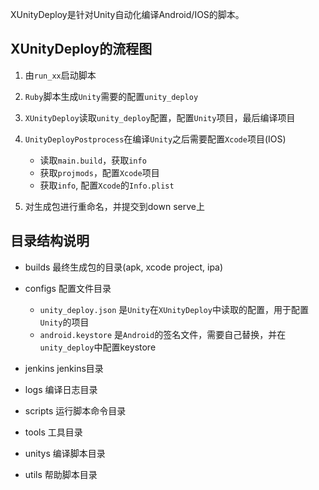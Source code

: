 XUnityDeploy是针对Unity自动化编译Android/IOS的脚本。

## XUnityDeploy的流程图

1. 由`run_xx`启动脚本
2. `Ruby`脚本生成`Unity`需要的配置`unity_deploy`
3. `XUnityDeploy`读取`unity_deploy`配置，配置`Unity`项目，最后编译项目
4. `UnityDeployPostprocess`在编译`Unity`之后需要配置`Xcode`项目(IOS)

    * 读取`main.build`，获取`info`
    * 获取`projmods`，配置`Xcode`项目
    * 获取`info`, 配置`Xcode`的`Info.plist`

5. 对生成包进行重命名，并提交到down serve上

## 目录结构说明

* builds 最终生成包的目录(apk, xcode project, ipa)

* configs 配置文件目录

    + `unity_deploy.json` 是`Unity`在`XUnityDeploy`中读取的配置，用于配置`Unity`的项目
    + `android.keystore` 是`Android`的签名文件，需要自己替换，并在`unity_deploy`中配置keystore

* jenkins jenkins目录

* logs 编译日志目录 

* scripts 运行脚本命令目录

* tools 工具目录

* unitys 编译脚本目录

* utils 帮助脚本目录



